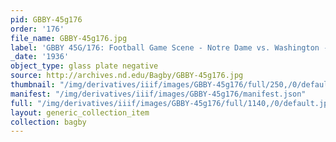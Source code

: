 ```yaml
---
pid: GBBY-45g176
order: '176'
file_name: GBBY-45g176.jpg
label: 'GBBY 45G/176: Football Game Scene - Notre Dame vs. Washington - 1936'
_date: '1936'
object_type: glass plate negative
source: http://archives.nd.edu/Bagby/GBBY-45g176.jpg
thumbnail: "/img/derivatives/iiif/images/GBBY-45g176/full/250,/0/default.jpg"
manifest: "/img/derivatives/iiif/images/GBBY-45g176/manifest.json"
full: "/img/derivatives/iiif/images/GBBY-45g176/full/1140,/0/default.jpg"
layout: generic_collection_item
collection: bagby
---
```

